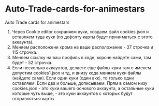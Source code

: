 # Auto-Trade-cards-for-animestars
Auto Trade cards for animestars

1. Через Cookie editor сохраняем куки, создаем файл cookies.json и вставляем туда куки (по дефолту карты будут приниматься с этото аккаунта).
2. Меняем расположени хрома на ваше расположение - 37 строчка и 115 строчка.
3. Меняем ссылку на ваш профиль в коде, короче найдете сами, там будет - 52 строчка.
4. Если несколько аккаунтов, делаете еще файлы куки там с именем допустим cookies1.json и тд, и внизу кода меняем куки файлы (найдете сами). Если одни куки (один акк), то только одни оставляем. Если два и больше, дописываем. 
Прям в самом низу cookies.json - это куки вашего основого аккаунта, а остальные куки которые чуть выше, - это куки аккаунтов с которых будут отправляться карты.
